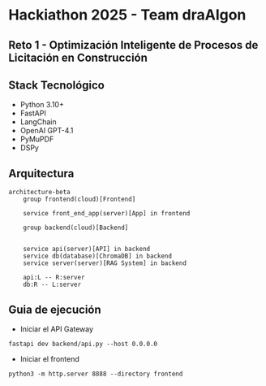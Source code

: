 # Hackiathon 2025 - Team draAIgon
## Reto 1 - Optimización Inteligente de Procesos de Licitación en Construcción

## Stack Tecnológico
* Python 3.10+
* FastAPI
* LangChain
* OpenAI GPT-4.1
* PyMuPDF
* DSPy

## Arquitectura

```mermaid
architecture-beta
    group frontend(cloud)[Frontend]

    service front_end_app(server)[App] in frontend

    group backend(cloud)[Backend]


    service api(server)[API] in backend
    service db(database)[ChromaDB] in backend
    service server(server)[RAG System] in backend

    api:L -- R:server
    db:R -- L:server

```

## Guia de ejecución

* Iniciar el API Gateway

```
fastapi dev backend/api.py --host 0.0.0.0
```

* Iniciar el frontend

```
python3 -m http.server 8888 --directory frontend
```
